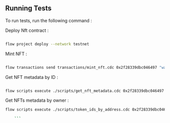 ## Running Tests

To run tests, run the following command :

Deploy Nft contract :

```bash

flow project deploy --network testnet


```

Mint NFT :

```bash

flow transactions send transactions/mint_nft.cdc 0x2f28339dbc046497 "waltid" "testing mint 1" "https://github.com/superbatata.png" '[]' '[]' '[]' --signer khaled --network testnet

```

Get NFT metadata by ID :

```bash

flow scripts execute ./scripts/get_nft_metadata.cdc 0x2f28339dbc046497 0 --network testnet

```

Get NFTs metadata by owner :

````bash
flow scripts execute ./scripts/token_ids_by_address.cdc 0x2f28339dbc046497  --network testnet

    ```
````
